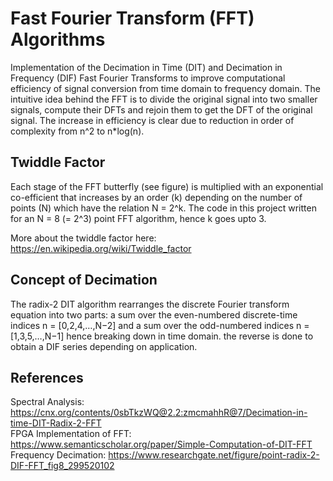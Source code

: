 # Fast Fourier Transform (FFT) Algorithms

Implementation of the Decimation in Time (DIT) and Decimation in Frequency (DIF) Fast Fourier Transforms to improve computational efficiency of signal conversion from time domain to frequency domain. The intuitive idea behind the FFT is to divide the original signal into two smaller signals, compute their DFTs and rejoin them to get the DFT of the original signal. The increase in efficiency is clear due to reduction in order of complexity from n^2 to n*log(n).

## Twiddle Factor

Each stage of the FFT butterfly (see figure) is multiplied with an exponential co-efficient that increases by an order (k) depending on the number of points (N) which have the relation N = 2^k. The code in this project written for an N = 8 (= 2^3) point FFT algorithm, hence k goes upto 3. 

More about the twiddle factor here: https://en.wikipedia.org/wiki/Twiddle_factor

## Concept of Decimation

The radix-2 DIT algorithm rearranges the discrete Fourier transform equation into two parts: a sum over the even-numbered discrete-time indices n = [0,2,4,…,N−2] and a sum over the odd-numbered indices n = [1,3,5,…,N−1] hence breaking down in time domain. the reverse is done to obtain a DIF series depending on application.

## References
Spectral Analysis: https://cnx.org/contents/0sbTkzWQ@2.2:zmcmahhR@7/Decimation-in-time-DIT-Radix-2-FFT <br>
FPGA Implementation of FFT: https://www.semanticscholar.org/paper/Simple-Computation-of-DIT-FFT <br>
Frequency Decimation: https://www.researchgate.net/figure/point-radix-2-DIF-FFT_fig8_299520102
